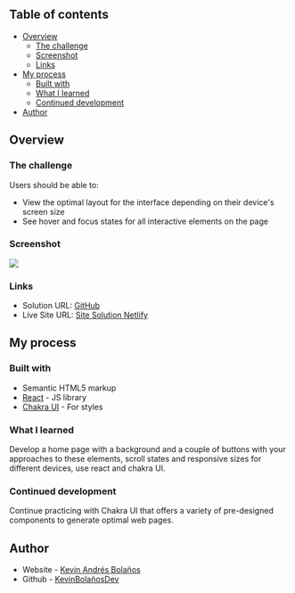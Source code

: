 ## Table of contents

- [Overview](#overview)
  - [The challenge](#the-challenge)
  - [Screenshot](#screenshot)
  - [Links](#links)
- [My process](#my-process)
  - [Built with](#built-with)
  - [What I learned](#what-i-learned)
  - [Continued development](#continued-development)
- [Author](#author)

## Overview

### The challenge

Users should be able to:

- View the optimal layout for the interface depending on their device's screen size
- See hover and focus states for all interactive elements on the page

### Screenshot

![](Screenshot%202024-01-24%20at%2022-12-04%20Vite%20React.png)

### Links

- Solution URL: [GitHub](https://github.com/KevinBolanosDev/Chakra_UI)
- Live Site URL: [Site Solution Netlify]()

## My process

### Built with

- Semantic HTML5 markup
- [React](https://es.react.dev/) - JS library
- [Chakra UI](https://chakra-ui.com/) - For styles

### What I learned

Develop a home page with a background and a couple of buttons with your approaches to these elements, scroll states and responsive sizes for different devices, use react and chakra UI.

### Continued development

Continue practicing with Chakra UI that offers a variety of pre-designed components to generate optimal web pages.

## Author

- Website - [Kevin Andrés Bolaños](https://kevin-bolanos-dev-cv.netlify.app/)
- Github - [KevinBolañosDev](https://github.com/KevinBolanosDev)